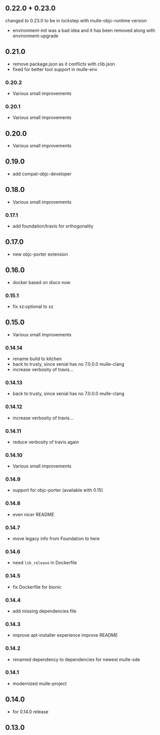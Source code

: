 ## 0.22.0 + 0.23.0

changed to 0.23.0 to be in lockstep with mulle-objc-runtime version

* environment-init was a bad idea and it has been removed along with environment-upgrade


## 0.21.0

* remove package.json as it conflicts with clib.json
* fixed for better tool support in mulle-env


### 0.20.2

* Various small improvements

### 0.20.1

* Various small improvements

## 0.20.0

* Various small improvements


## 0.19.0

* add compat-objc-developer


## 0.18.0

* Various small improvements


### 0.17.1

* add foundation/travis for orthogonality

## 0.17.0

* new objc-porter extension


## 0.16.0

* docker based on disco now


### 0.15.1

* fix xz:optional to xz

## 0.15.0

* Various small improvements


### 0.14.14

* rename build to kitchen
* back to trusty, since xenial has no 7.0.0.0 mulle-clang
* increase verbosity of travis...

### 0.14.13

* back to trusty, since xenial has no 7.0.0.0 mulle-clang

### 0.14.12

* increase verbosity of travis...

### 0.14.11

* reduce verbosity of travis again

### 0.14.10

* Various small improvements

### 0.14.9

* support for objc-porter (available with 0.15)

### 0.14.8

* even nicer README

### 0.14.7

* move legacy info from Foundation to here

### 0.14.6

* need `lsb_release` in Dockerfile

### 0.14.5

* fix Dockerfile for bionic

### 0.14.4

* add missing dependencies file

### 0.14.3

* improve apt-installer experience improve README

### 0.14.2

* renamed dependency to dependencies for newest mulle-sde

### 0.14.1

* modernized mulle-project

## 0.14.0

* for 0.14.0 release



## 0.13.0
